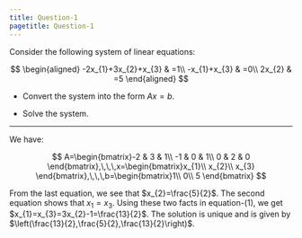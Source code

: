 ```yaml
---
title: Question-1
pagetitle: Question-1
---
```


Consider the following system of linear equations:

$$
\begin{aligned}
-2x_{1}+3x_{2}+x_{3} & =1\\
-x_{1}+x_{3} & =0\\
2x_{2} & =5
\end{aligned}
$$


-   Convert the system into the form $Ax=b$.

-   Solve the system.

------------------------------------------------------------------------

We have:

$$
A=\begin{bmatrix}-2 & 3 & 1\\
-1 & 0 & 1\\
0 & 2 & 0
\end{bmatrix},\,\,\,x=\begin{bmatrix}x_{1}\\
x_{2}\\
x_{3}
\end{bmatrix},\,\,\,b=\begin{bmatrix}1\\
0\\
5
\end{bmatrix}
$$


From the last equation, we see that $x_{2}=\frac{5}{2}$. The second equation shows that $x_{1}=x_{3}$. Using these two facts in equation-(1), we get $x_{1}=x_{3}=3x_{2}-1=\frac{13}{2}$. The solution is unique and is given by $\left(\frac{13}{2},\frac{5}{2},\frac{13}{2}\right)$.
